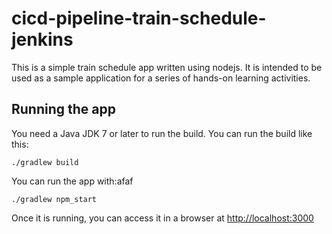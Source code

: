 # cicd-pipeline-train-schedule-jenkins

This is a simple train schedule app written using nodejs. It is intended to be used as a sample application for a series of hands-on learning activities.

## Running the app

You need a Java JDK 7 or later to run the build. You can run the build like this:

    ./gradlew build

You can run the app with:afaf

    ./gradlew npm_start

Once it is running, you can access it in a browser at [http://localhost:3000](http://localhost:3000)
